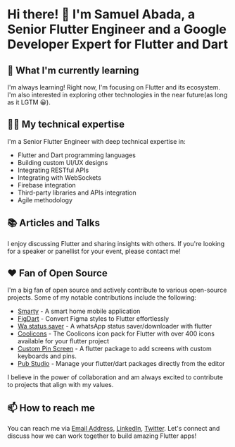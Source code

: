<!--
**Mastersam07/mastersam07** is a ✨ _special_ ✨ repository because its `README.md` (this file) appears on your GitHub profile.

Here are some ideas to get you started:

- 🔭 I’m currently working on ...
- 🌱 I’m currently learning ...
- 👯 I’m looking to collaborate on ...
- 🤔 I’m looking for help with ...
- 💬 Ask me about ...
- 📫 How to reach me: ...
- 😄 Pronouns: ...
- ⚡ Fun fact: ...
-->

# Hi there! 👋 I'm Samuel Abada, a Senior Flutter Engineer and a Google Developer Expert for Flutter and Dart

## 🌱 What I'm currently learning 

I'm always learning! Right now, I'm focusing on Flutter and its ecosystem. I'm also interested in exploring other technologies in the near future(as long as it LGTM 😀).

## 👨‍💻 My technical expertise 

I'm a Senior Flutter Engineer with deep technical expertise in:

- Flutter and Dart programming languages 
- Building custom UI/UX designs
- Integrating RESTful APIs
- Integrating with WebSockets
- Firebase integration
- Third-party libraries and APIs integration
- Agile methodology

<!-- ## 🚀 My achievements 

- Successfully led the development of [Project Name], which has been downloaded over [Number] times from the App Store and Google Play Store.
- Created [Number] custom Flutter widgets that have been used in multiple projects.
- Developed a Flutter plugin that has been downloaded and used by over [Number] developers worldwide. -->

## 📚 Articles and Talks

I enjoy discussing Flutter and sharing insights with others. If you're looking for a speaker or panellist for your event, please contact me!

## ❤️ Fan of Open Source 

I'm a big fan of open source and actively contribute to various open-source projects. Some of my notable contributions include the following:

- [Smarty](https://github.com/Mastersam07/smarty) - A smart home mobile application
- [FigDart](https://github.com/mastersam07/figdart) - Convert Figma styles to Flutter effortlessly
- [Wa status saver](https://github.com/Mastersam07/wa_status_saver) - A whatsApp status saver/downloader with flutter
- [Coolicons](https://github.com/Mastersam07/coolicons) - The Coolicons icon pack for Flutter with over 400 icons available for your flutter project
- [Custom Pin Screen](https://github.com/Mastersam07/custom_pin_screen) - A flutter package to add screens with custom keyboards and pins.
- [Pub Studio](https://github.com/Mastersam07/pub-studio) - Manage your flutter/dart packages directly from the editor

I believe in the power of collaboration and am always excited to contribute to projects that align with my values.

## 📫 How to reach me 

You can reach me via [Email Address](abadasamuelosp@gmail.com), [LinkedIn](https://www.linkedin.com/in/abada-samuel/), [Twitter](https://twitter.com/mastersam_). Let's connect and discuss how we can work together to build amazing Flutter apps!


